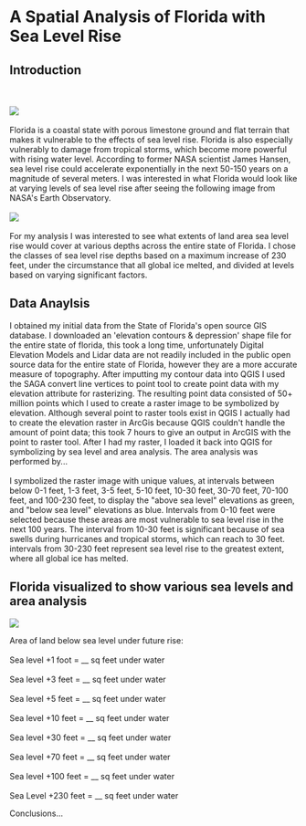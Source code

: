 # A Spatial Analysis of Florida with Sea Level Rise

## Introduction
<br><br>
<img src="https://rad-sc.github.io/Project1_486/images/FloridaLand.png?raw=true"/>
<br><br>
Florida is a coastal state with porous limestone ground and flat terrain that makes it vulnerable to the effects of sea level rise. Florida is also especially vulnerably to damage from tropical storms, which become more powerful with rising water level. According to former NASA scientist James Hansen, sea level rise could accelerate exponentially in the next 50-150 years on a magnitude of several meters. I was interested in what Florida would look like at varying levels of sea level rise after seeing the following image from NASA's Earth Observatory.
<br><br>
<img src="https://rad-sc.github.io/Project1_486/images/NasaFlorida.png?raw=true"/>
<br><br>
For my analysis I was interested to see what extents of land area sea level rise would cover at various depths across the entire state of Florida. I chose the classes of sea level rise depths based on a maximum increase of 230 feet, under the circumstance that all global ice melted, and divided at levels based on varying significant factors.

## Data Anaylsis
I obtained my initial data from the State of Florida's open source GIS database. I downloaded an 'elevation contours & depression' shape file for the entire state of florida, this took a long time, unfortunately Digital Elevation Models and Lidar data are not readily included in the public open source data for the entire state of Florida, however they are a more accurate measure of topography. After imputting my contour data into QGIS I used the SAGA convert line vertices to point tool to create point data with my elevation attribute for rasterizing. The resulting point data consisted of 50+ million points which I used to create a raster image to be symbolized by elevation. Although several point to raster tools exist in QGIS I actually had to create the elevation raster in ArcGis because QGIS couldn't handle the amount of point data; this took 7 hours to give an output in ArcGIS with the point to raster tool. After I had my raster, I loaded it back into QGIS for symbolizing by sea level and area analysis. The area analysis was performed by... 
<br><br>
I symbolized the raster image with unique values, at intervals between below 0-1 feet, 1-3 feet, 3-5 feet, 5-10 feet, 10-30 feet, 30-70 feet, 70-100 feet, and 100-230 feet, to display the "above sea level" elevations as green, and "below sea level" elevations as blue. Intervals from 0-10 feet were selected because these areas are most vulnerable to sea level rise in the next 100 years. The interval from 10-30 feet is significant because of sea swells during hurricanes and tropical storms, which can reach to 30 feet. intervals from 30-230 feet represent sea level rise to the greatest extent, where all global ice has melted. 


## Florida visualized to show various sea levels and area analysis

<img src="https://rad-sc.github.io/Project1_486/images/SeaLevelRiseFast.gif?raw=true"/>

Area of land below sea level under future rise:
<br><br>
Sea level +1 foot = __ sq feet under water
<br><br>
Sea level +3 feet = __ sq feet under water
<br><br>
Sea level +5 feet = __ sq feet under water
<br><br>
Sea level +10 feet = __ sq feet under water
<br><br>
Sea level +30 feet = __ sq feet under water
<br><br>
Sea level +70 feet =  __ sq feet under water
<br><br>
Sea level +100 feet = __ sq feet under water
<br><br>
Sea Level +230 feet = __ sq feet under water

Conclusions...



